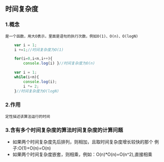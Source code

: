 ## 时间复杂度

### 1.概念
    是一个函数，用大O表示，里面是语句的执行次数，例如O(1)、O(n)、O(logN)
    
    
```javascript
    var i = 1;
    i +=1;//时间复杂度为O(1)
```

```javascript
    for(i=0,i<n,i++){
        console.log(i) }//时间复杂度为O(n)
```

```javascript
    var i = 1;
    while(i<n){
        console.log(i);
        i *= 2;
    }//时间复杂度为O(logN)
```

### 2.作用
    定性描述该算法运行的时间
### 3.含有多个时间复杂度的算法时间复杂度的计算问题
+ 如果两个时间复杂度先后排列，则相加，且取时间复杂度增长较快的那个
  例子:O(1)+O(n)=O(n)
+ 如果两个时间复杂度嵌套，则相乘，例如：O(n)*O(n)=O(n^2),直接相乘